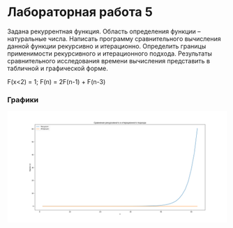 # Лабораторная работа 5

Задана рекуррентная функция. Область определения функции – натуральные числа. Написать программу сравнительного вычисления данной функции рекурсивно и итерационно. Определить границы применимости рекурсивного и итерационного подхода. Результаты сравнительного исследования времени вычисления представить в табличной и графической форме.

F(x<2) = 1; F(n) = 2F(n-1) + F(n-3)

### Графики
![comparative_graphics.png](comparative_graphics.png)